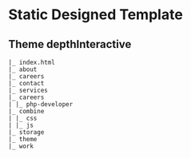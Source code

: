 # Static Designed Template

## Theme depthInteractive

```
|_ index.html
|_ about
|_ careers
|_ contact
|_ services
|_ careers
| |_ php-developer
|_ combine
| |_ css
| |_ js
|_ storage
|_ theme
|_ work
```
